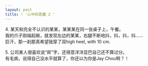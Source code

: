 ```yaml
---
layout: post
title: ! '心中的恶魔 2 '
---
```


<p>4. 某天和完全不认识的某某，某某某在同一张桌子上，午餐。<br />
我的爪子刚端起碗，就发现左边的某某，右腿不断地抖，抖，抖，抖……<br />
巨汗，那一刹那真希望我穿了双high heel, with 10 cm.  </p>
<p>5. 公司某人很喜欢说“屌”字，还得意洋洋显巴自己还不算过分。<br />
有毛病，说得自己没水平就算了，你还以为你是Jay Chou啊？！</p>
